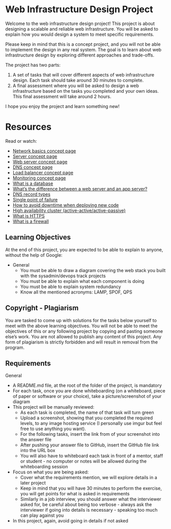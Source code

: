 # Web Infrastructure Design Project

Welcome to the web infrastructure design project!
This project is about designing a scalable and reliable web infrastructure. You will be asked to explain how you would design a system to meet specific requirements.

Please keep in mind that this is a concept project, and you will not be able to implement the design in any real system. The goal is to learn about web infrastructure design by exploring different approaches and trade-offs.

The project has two parts:

1. A set of tasks that will cover different aspects of web infrastructure design. Each task should take around 30 minutes to complete.
2. A final assessment where you will be asked to design a web infrastructure based on the tasks you completed and your own ideas. This final assessment will take around 2 hours.

I hope you enjoy the project and learn something new!

# Resources

Read or watch:

- [Network basics concept page](https://example.com/network-basics)
- [Server concept page](https://example.com/server)
- [Web server concept page](https://example.com/web-server)
- [DNS concept page](https://example.com/dns)
- [Load balancer concept page](https://example.com/load-balancer)
- [Monitoring concept page](https://example.com/monitoring)
- [What is a database](https://example.com/database)
- [What’s the difference between a web server and an app server?](https://example.com/web-server-vs-app-server)
- [DNS record types](https://example.com/dns-record-types)
- [Single point of failure](https://example.com/single-point-of-failure)
- [How to avoid downtime when deploying new code](https://example.com/avoid-downtime)
- [High availability cluster (active-active/active-passive)](https://example.com/high-availability-cluster)
- [What is HTTPS](https://example.com/https)
- [What is a firewall](https://example.com/firewall)

## Learning Objectives

At the end of this project, you are expected to be able to explain to anyone, without the help of Google:

- General
  - You must be able to draw a diagram covering the web stack you built with the sysadmin/devops track projects
  - You must be able to explain what each component is doing
  - You must be able to explain system redundancy
  - Know all the mentioned acronyms: LAMP, SPOF, QPS

## Copyright - Plagiarism

You are tasked to come up with solutions for the tasks below yourself to meet with the above learning objectives.
You will not be able to meet the objectives of this or any following project by copying and pasting someone else’s work.
You are not allowed to publish any content of this project.
Any form of plagiarism is strictly forbidden and will result in removal from the program.

## Requirements

General

- A README.md file, at the root of the folder of the project, is mandatory
- For each task, once you are done whiteboarding (on a whiteboard, piece of paper or software or your choice), take a picture/screenshot of your diagram
- This project will be manually reviewed:
  - As each task is completed, the name of that task will turn green
  - Upload a screenshot, showing that you completed the required levels, to any image hosting service (I personally use imgur but feel free to use anything you want).
  - For the following tasks, insert the link from of your screenshot into the answer file
  - After pushing your answer file to GitHub, insert the GitHub file link into the URL box
  - You will also have to whiteboard each task in front of a mentor, staff or student - no computer or notes will be allowed during the whiteboarding session
- Focus on what you are being asked:
  - Cover what the requirements mention, we will explore details in a later project
  - Keep in mind that you will have 30 minutes to perform the exercise, you will get points for what is asked in requirements
  - Similarly in a job interview, you should answer what the interviewer asked for, be careful about being too verbose - always ask the interviewer if going into details is necessary - speaking too much can play against you
- In this project, again, avoid going in details if not asked
